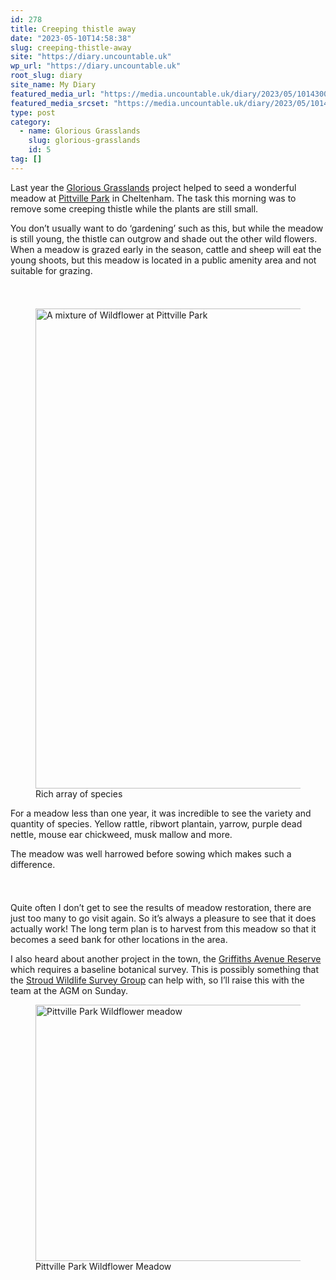 ```yaml
---
id: 278
title: Creeping thistle away
date: "2023-05-10T14:58:38"
slug: creeping-thistle-away
site: "https://diary.uncountable.uk"
wp_url: "https://diary.uncountable.uk"
root_slug: diary
site_name: My Diary
featured_media_url: "https://media.uncountable.uk/diary/2023/05/10143009/IMG20230510120542.webp"
featured_media_srcset: "https://media.uncountable.uk/diary/2023/05/10143009/IMG20230510120542-300x280.webp 300w, https://media.uncountable.uk/diary/2023/05/10143009/IMG20230510120542-1024x955.webp 1024w, https://media.uncountable.uk/diary/2023/05/10143009/IMG20230510120542-150x150.webp 150w, https://media.uncountable.uk/diary/2023/05/10143009/IMG20230510120542-1920x1790.webp 1920w, https://media.uncountable.uk/diary/2023/05/10143009/IMG20230510120542.webp 2000w"
type: post
category:
  - name: Glorious Grasslands
    slug: glorious-grasslands
    id: 5
tag: []
---
```



<p>Last year the <a href="https://www.cotswoldsaonb.org.uk/looking-after/our-grasslands-projects/glorious-cotswolds-grasslands/">Glorious Grasslands</a> project helped to seed a wonderful meadow at <a href="https://www.cheltenham.gov.uk/info/33/parks_and_open_spaces/350/pittville_park">Pittville Park</a> in Cheltenham.  The task this morning was to remove some creeping thistle while the plants are still small.</p>



<p>You don&#8217;t usually want to do &#8216;gardening&#8217; such as this, but while the meadow is still young, the thistle can outgrow and shade out the other wild flowers.  When a meadow is grazed early in the season, cattle and sheep will eat the young shoots, but this meadow is located in a public amenity area and not suitable for grazing.</p>


<style>.kb-row-layout-id_6476eb-21 > .kt-row-column-wrap{align-content:start;}:where(.kb-row-layout-id_6476eb-21 > .kt-row-column-wrap) > .wp-block-kadence-column{justify-content:start;}.kb-row-layout-id_6476eb-21 > .kt-row-column-wrap{column-gap:var(--global-kb-gap-md, 2rem);row-gap:var(--global-kb-gap-md, 2rem);padding-top:var(--global-kb-spacing-sm, 1.5rem);padding-bottom:var(--global-kb-spacing-sm, 1.5rem);grid-template-columns:repeat(2, minmax(0, 1fr));}.kb-row-layout-id_6476eb-21 > .kt-row-layout-overlay{opacity:0.30;}@media all and (max-width: 1024px){.kb-row-layout-id_6476eb-21 > .kt-row-column-wrap{grid-template-columns:repeat(2, minmax(0, 1fr));}}@media all and (max-width: 767px){.kb-row-layout-id_6476eb-21 > .kt-row-column-wrap{grid-template-columns:minmax(0, 1fr);}}</style><div class="kb-row-layout-wrap kb-row-layout-id_6476eb-21 alignnone wp-block-kadence-rowlayout"><div class="kt-row-column-wrap kt-has-2-columns kt-row-layout-equal kt-tab-layout-inherit kt-mobile-layout-row kt-row-valign-top">
<style>.kadence-column_7a8f7a-a7 > .kt-inside-inner-col,.kadence-column_7a8f7a-a7 > .kt-inside-inner-col:before{border-top-left-radius:0px;border-top-right-radius:0px;border-bottom-right-radius:0px;border-bottom-left-radius:0px;}.kadence-column_7a8f7a-a7 > .kt-inside-inner-col{column-gap:var(--global-kb-gap-sm, 1rem);}.kadence-column_7a8f7a-a7 > .kt-inside-inner-col{flex-direction:column;}.kadence-column_7a8f7a-a7 > .kt-inside-inner-col > .aligncenter{width:100%;}.kadence-column_7a8f7a-a7 > .kt-inside-inner-col:before{opacity:0.3;}.kadence-column_7a8f7a-a7{position:relative;}@media all and (max-width: 1024px){.kadence-column_7a8f7a-a7 > .kt-inside-inner-col{flex-direction:column;justify-content:center;}}@media all and (max-width: 767px){.kadence-column_7a8f7a-a7 > .kt-inside-inner-col{flex-direction:column;justify-content:center;}}</style>
<div class="wp-block-kadence-column kadence-column_7a8f7a-a7"><div class="kt-inside-inner-col">
<figure class="wp-block-image size-large"><img loading="lazy" decoding="async" width="1024" height="768" src="https://media.uncountable.uk/diary/2023/05/10144509/IMG20230510105457-1024x768.webp" alt="A mixture of Wildflower at Pittville Park" class="wp-image-279" srcset="https://media.uncountable.uk/diary/2023/05/10144509/IMG20230510105457-1024x768.webp 1024w, https://media.uncountable.uk/diary/2023/05/10144509/IMG20230510105457-300x225.webp 300w, https://media.uncountable.uk/diary/2023/05/10144509/IMG20230510105457-1920x1440.webp 1920w, https://media.uncountable.uk/diary/2023/05/10144509/IMG20230510105457.webp 2000w" sizes="auto, (max-width: 1024px) 100vw, 1024px" /><figcaption class="wp-element-caption">Rich array of species</figcaption></figure>
</div></div>


<style>.kadence-column_c6f7eb-08 > .kt-inside-inner-col,.kadence-column_c6f7eb-08 > .kt-inside-inner-col:before{border-top-left-radius:0px;border-top-right-radius:0px;border-bottom-right-radius:0px;border-bottom-left-radius:0px;}.kadence-column_c6f7eb-08 > .kt-inside-inner-col{column-gap:var(--global-kb-gap-sm, 1rem);}.kadence-column_c6f7eb-08 > .kt-inside-inner-col{flex-direction:column;}.kadence-column_c6f7eb-08 > .kt-inside-inner-col > .aligncenter{width:100%;}.kadence-column_c6f7eb-08 > .kt-inside-inner-col:before{opacity:0.3;}.kadence-column_c6f7eb-08{position:relative;}@media all and (max-width: 1024px){.kadence-column_c6f7eb-08 > .kt-inside-inner-col{flex-direction:column;justify-content:center;}}@media all and (max-width: 767px){.kadence-column_c6f7eb-08 > .kt-inside-inner-col{flex-direction:column;justify-content:center;}}</style>
<div class="wp-block-kadence-column kadence-column_c6f7eb-08"><div class="kt-inside-inner-col">
<p>For a meadow less than one year, it was incredible to see the variety and quantity of species.  Yellow rattle, ribwort plantain, yarrow, purple dead nettle, mouse ear chickweed, musk mallow and more.</p>



<p>The meadow was well harrowed before sowing which makes such a difference.</p>
</div></div>

</div></div>


<p>Quite often I don&#8217;t get to see the results of meadow restoration, there are just too many to go visit again.  So it&#8217;s always a pleasure to see that it does actually work!  The long term plan is to harvest from this meadow so that it becomes a seed bank for other locations in the area.</p>



<p>I also heard about another project in the town, the <a href="https://www.cheltenham.gov.uk/info/33/parks_and_open_spaces/569/nature_reserves/2">Griffiths Avenue Reserve</a> which requires a baseline botanical survey.  This is possibly something that the <a href="https://stroudwildlifesurvey.org.uk">Stroud Wildlife Survey Group</a> can help with, so I&#8217;ll raise this with the team at the AGM on Sunday.</p>



<figure class="wp-block-image size-large"><img loading="lazy" decoding="async" width="1024" height="410" src="https://media.uncountable.uk/diary/2023/05/10145759/IMG20230510120551-1024x410.webp" alt="Pittville Park Wildflower meadow" class="wp-image-280" srcset="https://media.uncountable.uk/diary/2023/05/10145759/IMG20230510120551-1024x410.webp 1024w, https://media.uncountable.uk/diary/2023/05/10145759/IMG20230510120551-300x120.webp 300w, https://media.uncountable.uk/diary/2023/05/10145759/IMG20230510120551-1920x769.webp 1920w, https://media.uncountable.uk/diary/2023/05/10145759/IMG20230510120551.webp 2000w" sizes="auto, (max-width: 1024px) 100vw, 1024px" /><figcaption class="wp-element-caption">Pittville Park Wildflower Meadow</figcaption></figure>
